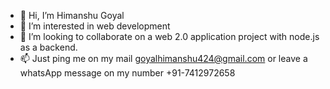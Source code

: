 - 👋 Hi, I’m Himanshu Goyal
- 👀 I’m interested in web development
- 💞️ I’m looking to collaborate on a web 2.0 application project with node.js as a backend.
- 📫 Just ping me on my mail goyalhimanshu424@gmail.com or leave a whatsApp message on my number +91-7412972658

<!---
himanshuGoyal52/himanshuGoyal52 is a ✨ special ✨ repository because its `README.md` (this file) appears on your GitHub profile.
You can click the Preview link to take a look at your changes.
--->

